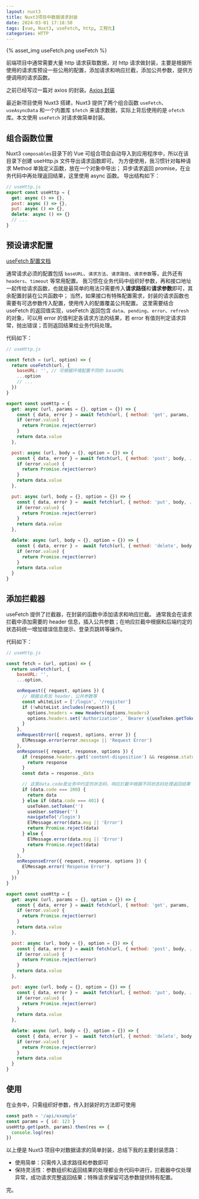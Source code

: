 ```yaml
---
layout: nuxt3
title: Nuxt3项目中数据请求封装
date: 2024-03-01 17:18:50
tags: [vue, Nuxt3, useFetch, http, 工程化]
categories: HTTP
---
```


{% asset_img useFetch.png useFetch %}
<!-- more -->

前端项目中通常需要大量 http 请求获取数据，对 http 请求做封装，主要是根据所使用的请求库预设一些公用的配置，添加请求和响应拦截，添加公共参数，提供方便调用的请求函数。

之前已经写过一篇对 axios 的封装。[Axios 封装](https://luke19950111.github.io/2023/05/25/Axios%E5%B0%81%E8%A3%85/)

最近新项目使用 Nuxt3 搭建，Nuxt3 提供了两个组合函数 `useFetch`、`useAsyncData` 和一个内置库 `$fetch` 来请求数据，实际上背后使用的是 `ofetch` 库。本文使用 `useFetch` 对请求做简单封装。

## 组合函数位置

Nuxt3 `composables`目录下的 Vue 可组合项会自动导入到应用程序中，所以在该目录下创建 useHttp.js 文件导出请求函数即可。
为方便使用，我习惯针对每种请求 Method 单独定义函数，放在一个对象中导出；
异步请求返回 promise，在业务代码中再处理返回结果，这里使用 async 函数。
导出结构如下：

```js
// useHttp.js
export const useHttp = {
  get: async () => {},
  post: async () => {},
  put: async () => {},
  delete: async () => {}
  // ...
}

```

## 预设请求配置

[useFetch 配置文档](https://nuxt.com/docs/api/composables/use-fetch#params)

通常请求必须的配置包括 `baseURL`、`请求方法`、`请求路径`、`请求参数`等，此外还有 `headers`、`timeout` 等常用配置。
我习惯在业务代码中组织好参数，再和接口地址一起传给请求函数，也就是最简单的用法只需要传入**请求路径**和**请求参数**即可，其余配置封装在公共函数中；
当然，如果接口有特殊配置需求，封装的请求函数也需要有可选参数传入配置，使用传入的配置覆盖公共配置。
这里需要结合 useFetch 的返回值实现，useFetch 返回包含 `data`、`pending`、`error`、`refresh` 的对象，可以用 error 的值判定各请求方法的结果，若 error 有值则判定请求异常，抛出错误；否则返回结果给业务代码处理。

代码如下：

```js
// useHttp.js

const fetch = (url, option) => {
  return useFetch(url, {
    baseURL: '', // 可根据环境配置不同的 baseURL
    ...option
    // ...
  })
}

export const useHttp = {
  get: async (url, params = {}, option = {}) => {
    const { data, error } = await fetch(url, { method: 'get', params, ...option })
    if (error.value) {
      return Promise.reject(error)
    }
    return data.value
  },

  post: async (url, body = {}, option = {}) => {
    const { data, error } = await fetch(url, { method: 'post', body, ...option })
    if (error.value) {
      return Promise.reject(error)
    }
    return data.value
  },

  put: async (url, body = {}, option = {}) => {
    const { data, error } =  await fetch(url, { method: 'put', body, ...option })
    if (error.value) {
      return Promise.reject(error)
    }
    return data.value
  },

  delete: async (url, body = {}, option = {}) => {
    const { data, error } =  await fetch(url, { method: 'delete', body, ...option })
    if (error.value) {
      return Promise.reject(error)
    }
    return data.value
  }
}
```

## 添加拦截器

useFetch 提供了拦截器，在封装的函数中添加请求和响应拦截。
通常我会在请求拦截中添加需要的 header 信息，插入公共参数；在响应拦截中根据和后端约定的状态码统一增加错误信息提示、登录页跳转等操作。

代码如下：
```js
// useHttp.js

const fetch = (url, option) => {
  return useFetch(url, {
    baseURL: '',
    ...option,

    onRequest({ request, options }) {
      // 根据业务加 header、公共参数等
      const whiteList = ['/login', '/register']
      if (!whiteList.includes(request)) {
        options.headers = new Headers(options.headers)
        options.headers.set('Authorization', `Bearer ${useToken.getToken()}`) // 获取 token 加入头信息
      }
    },
    onRequestError({ request, options, error }) {
      ElMessage.error(error.message || 'Request Error')
    },
    onResponse({ request, response, options }) {
      if (response.headers.get('content-disposition') && response.status === 200) {
        return response
      }
      const data = response._data

      // 这里data.code是业务中约定的状态码，响应拦截中根据不同状态码处理返回结果
      if (data.code === 200) {
        return data
      } else if (data.code === 401) {
        useToken.setToken('')
        useUser.setUser('')
        navigateTo('/login')
        ElMessage.error(data.msg || 'Error')
        return Promise.reject(data)
      } else {
        ElMessage.error(data.msg || 'Error')
        return Promise.reject(data)
      }
    },
    onResponseError({ request, response, options }) {
      ElMessage.error('Response Error')
    }
  })
}

export const useHttp = {
  get: async (url, params = {}, option = {}) => {
    const { data, error } = await fetch(url, { method: 'get', params, ...option })
    if (error.value) {
      return Promise.reject(error)
    }
    return data.value
  },

  post: async (url, body = {}, option = {}) => {
    const { data, error } = await fetch(url, { method: 'post', body, ...option })
    if (error.value) {
      return Promise.reject(error)
    }
    return data.value
  },

  put: async (url, body = {}, option = {}) => {
    const { data, error } =  await fetch(url, { method: 'put', body, ...option })
    if (error.value) {
      return Promise.reject(error)
    }
    return data.value
  },

  delete: async (url, body = {}, option = {}) => {
    const { data, error } =  await fetch(url, { method: 'delete', body, ...option })
    if (error.value) {
      return Promise.reject(error)
    }
    return data.value
  }
}

```

## 使用

在业务中，只需组织好参数，传入封装好的方法即可使用

```js
const path = '/api/example'
const params = { id: 123 }
useHttp.get(path, params).then(res => {
  console.log(res)
})
```


以上便是 Nuxt3 项目中对数据请求的简单封装，总结下我的主要封装思路：

- 使用简单：只需传入请求路径和参数即可
- 保持灵活性：参数组织和返回结果的处理都业务代码中进行，拦截器中仅处理异常，成功请求完整返回结果；特殊请求保留可选参数提供特有配置。

完。